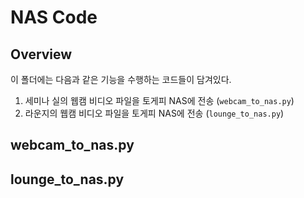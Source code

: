 # NAS Code

## Overview

이 폴더에는 다음과 같은 기능을 수행하는 코드들이 담겨있다. 

1. 세미나 실의 웹캠 비디오 파일을 토게피 NAS에 전송 (`webcam_to_nas.py`)
2. 라운지의 웹캠 비디오 파일을 토게피 NAS에 전송 (`lounge_to_nas.py`)

## webcam_to_nas.py



## lounge_to_nas.py



